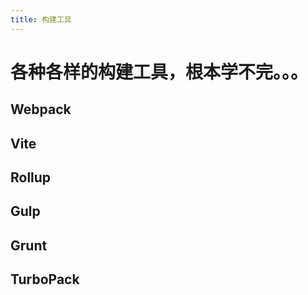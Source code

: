 ```yaml
---
title: 构建工具
---
```


# 各种各样的构建工具，根本学不完。。。

## Webpack

## Vite

## Rollup

## Gulp

## Grunt

## TurboPack
